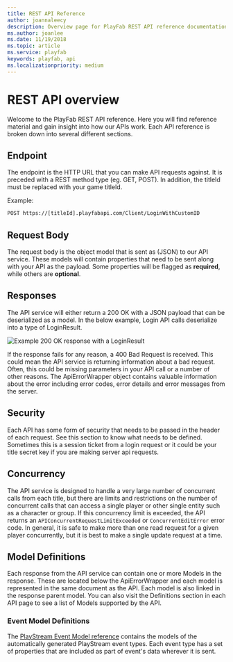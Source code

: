```yaml
---
title: REST API Reference
author: joannaleecy
description: Overview page for PlayFab REST API reference documentation.
ms.author: joanlee
ms.date: 11/19/2018
ms.topic: article
ms.service: playfab
keywords: playfab, api
ms.localizationpriority: medium
---
```


# REST API overview

Welcome to the PlayFab REST API reference. Here you will find reference material and gain insight into how our APIs work. Each API reference is broken down into several different sections.

## Endpoint

The endpoint is the HTTP URL that you can make API requests against. It is preceded with a REST method type (eg. GET, POST). In addition, the titleId must be replaced with your game titleId.

Example:

```html
POST https://[titleId].playfabapi.com/Client/LoginWithCustomID
```

## Request Body

The request body is the object model that is sent as (JSON) to our API service. These models will contain properties that need to be sent along with your API as the payload. Some properties will be flagged as **required**, while others are **optional**.

## Responses

The API service will either return a 200 OK with a JSON payload that can be deserialized as a model. In the below example, Login API calls deserialize into a type of LoginResult.

![Example 200 OK response with a LoginResult](images/responses.png)

If the response fails for any reason, a 400 Bad Request is received. This could mean the API service is returning information about a bad request. Often, this could be missing parameters in your API call or a number of other reasons. The ApiErrorWrapper object contains valuable information about the error including error codes, error details and error messages from the server.

## Security

Each API has some form of security that needs to be passed in the header of each request. See this section to know what needs to be defined. Sometimes this is a session ticket from a login request or it could be your title secret key if you are making server api requests.

## Concurrency

The API service is designed to handle a very large number of concurrent calls from each title, but there are limits and restrictions on the number of concurrent calls that can access a single player or other single entity such as a character or group. If this concurrency limit is exceeded, the API returns an `APIConcurrentRequestLimitExceeded` or `ConcurrentEditError` error code. In general, it is safe to make more than one read request for a given player concurrently, but it is best to make a single update request at a time.

## Model Definitions

Each response from the API service can contain one or more Models in the response. These are located below the ApiErrorWrapper and each model is represented in the same document as the API. Each model is also linked in the response parent model. You can also visit the Definitions section in each API page to see a list of Models supported by the API.

### Event Model Definitions

The [PlayStream Event Model reference](events/index.md) contains the models of the automatically generated PlayStream event types. Each event type has a set of properties that are included as part of event's data wherever it is sent.
